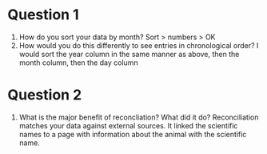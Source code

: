 # Question 1
1) How do you sort your data by month?
Sort > numbers > OK
2) How would you do this differently to see entries in chronological order?
I would sort the year column in the same manner as above, then the month column, then the day column	

# Question 2
1) What is the major benefit of reconcliation? What did it do?
Reconciliation matches your data against external sources. It linked the scientific names to a page with information about the animal with the scientific name.
